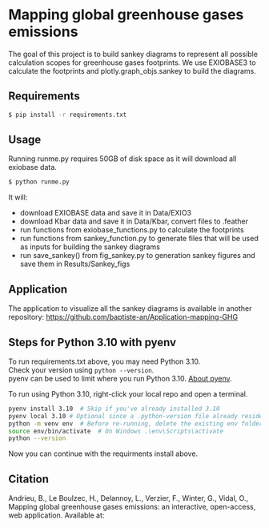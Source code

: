 # Mapping global greenhouse gases emissions

The goal of this project is to build sankey diagrams to represent all possible calculation scopes for greenhouse gases footprints. We use EXIOBASE3 to calculate the footprints and plotly.graph_objs.sankey to build the diagrams. 

## Requirements

```bash
$ pip install -r requirements.txt
```

## Usage

Running runme.py requires 50GB of disk space as it will download all exiobase data.

```bash
$ python runme.py
```
It will:

* download EXIOBASE data and save it in Data/EXIO3
* download Kbar data and save it in Data/Kbar, convert files to .feather
* run functions from exiobase_functions.py to calculate the footprints
* run functions from sankey_function.py to generate files that will be used as inputs for building the sankey diagrams
* run save_sankey() from fig_sankey.py to generation sankey figures and save them in Results/Sankey_figs

## Application

The application to visualize all the sankey diagrams is available in another repository: https://github.com/baptiste-an/Application-mapping-GHG


## Steps for Python 3.10 with pyenv

To run requirements.txt above, you may need Python 3.10.  
Check your version using `python --version`.  
pyenv can be used to limit where you run Python 3.10. [About pyenv](https://model.earth/io/coders/python/).

To run using Python 3.10, right-click your local repo and open a terminal.

```bash
pyenv install 3.10  # Skip if you've already installed 3.10
pyenv local 3.10 # Optional since a .python-version file already resides in repo.
python -m venv env  # Before re-running, delete the existing env folder, or skip this line.
source env/bin/activate  # On Windows .\env\Scripts\activate
python --version
```
Now you can continue with the requirments install above.

## Citation

Andrieu, B., Le Boulzec, H., Delannoy, L., Verzier, F., Winter, G., Vidal, O., Mapping global greenhouse gases emissions: an interactive, open-access, web application. Available at: